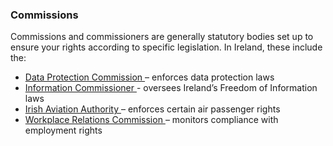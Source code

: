###  Commissions

Commissions and commissioners are generally statutory bodies set up to ensure
your rights according to specific legislation. In Ireland, these include the:

  * [ Data Protection Commission ](https://www.citizensinformation.ie/en/government_in_ireland/national_government/standards_and_accountability/data_protection.html) – enforces data protection laws 
  * [ Information Commissioner ](https://www.oic.ie/) \- oversees Ireland’s Freedom of Information laws 
  * [ Irish Aviation Authority ](https://www.aviationreg.ie/) – enforces certain air passenger rights 
  * [ Workplace Relations Commission ](/en/employment/enforcement-and-redress/workplace-relations-commission/) – monitors compliance with employment rights 
